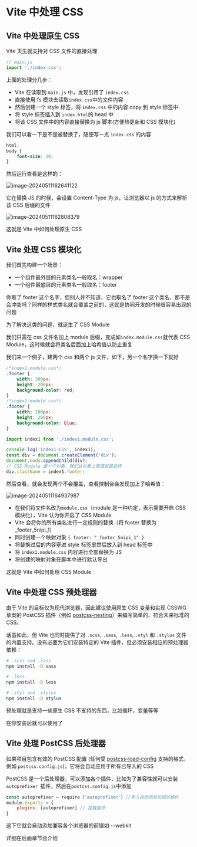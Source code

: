 # Vite 中处理 CSS

## Vite 中处理原生 CSS

Vite 天生就支持对 CSS 文件的直接处理

```js
// main.js
import './index.css';
```

上面的处理分几步：

- Vite 在读取到 `main.js` 中，发现引用了 `index.css`
- 直接使用 fs 模块去读取`index.css`中的文件内容
- 然后创建一个 style 标签，将 `index.css` 中的内容 copy 到 style 标签中
- 将 style 标签插入到 `index.html`的 head 中
- 将该 CSS 文件中的内容直接替换为 js 脚本(方便热更新和 CSS 模块化)

我们可以看一下是不是被替换了，随便写一点 `index.css` 的内容

```css
html,
body {
	font-size: 18;
}
```

然后运行查看是这样的：

![image-20240511162641122](https://chen-1320883525.cos.ap-chengdu.myqcloud.com/img/image-20240511162641122.png)

它在替换 JS 的时候，会设置 Content-Type 为 js，让浏览器以 js 的方式来解析该 CSS 后缀的文件

![image-20240511162808379](https://chen-1320883525.cos.ap-chengdu.myqcloud.com/img/image-20240511162808379.png)

这就是 Vite 中如何处理原生 CSS

## Vite 处理 CSS 模块化

我们首先构建一个场景：

- 一个组件最外层的元素类名一般取名：wrapper
- 一个组件最底层的元素类名一般取名：footer

你取了 footer 这个名字，但别人并不知道，它也取名了 footer 这个类名，那不是会冲突吗？同样的样式类名就会覆盖之前的，这就是协同开发的时候很容易出现的问题

为了解决这类的问题，就诞生了 CSS Module

我们只需在 css 文件名加上 module 后缀，变成如`index.module.css`就代表 CSS Module，这时候就会将类名后面加上哈希值以防止重复

我们来一个例子，建两个 css 和两个 js 文件，如下，另一个名字换一下就好

```css
/*index1.module.css*/
.footer {
	width: 200px;
	height: 200px;
	background-color: red;
}
/*index2.module.css*/
.footer {
	width: 200px;
	height: 200px;
	background-color: blue;
}
```

```js
import index1 from './index1.module.css';

console.log('index1-CSS', index1);
const div = document.createElement('div');
document.body.appendChild(div);
// CSS Module 是一个对象，我们从对象上取值就是这样
div.className = index1.footer;
```

然后查看，就会发现两个不会覆盖，查看控制台会发现加上了哈希值：

![image-20240511164937987](https://chen-1320883525.cos.ap-chengdu.myqcloud.com/img/image-20240511164937987.png)

- 在我们将文件名改为`module.css`（module 是一种约定，表示需要开启 CSS 模块化），Vite 认为你开启了 CSS Module
- Vite 会将你的所有类名进行一定规则的替换（将 footer 替换为 \_footer_5nipi_1）
- 同时创建一个映射对象 `{ footer: "_footer_5nipi_1" }`
- 将替换过后的内容塞进 style 标签里然后放入到 head 标签中
- 将 `index1.module.css` 内容进行全部替换为 JS
- 将创建的映射对象在脚本中进行默认导出

这就是 Vite 中如何处理 CSS Module

## Vite 中处理 CSS 预处理器

由于 Vite 的目标仅为现代浏览器，因此建议使用原生 CSS 变量和实现 CSSWG 草案的 PostCSS 插件（例如 [postcss-nesting](https://github.com/jonathantneal/postcss-nesting)）来编写简单的、符合未来标准的 CSS。

话虽如此，但 Vite 也同时提供了对 `.scss`, `.sass`, `.less`, `.styl` 和 `.stylus` 文件的内置支持。没有必要为它们安装特定的 Vite 插件，但必须安装相应的预处理器依赖：

```bash
# .scss and .sass
npm install -D sass

# .less
npm install -D less

# .styl and .stylus
npm install -D stylus
```

预处理就是支持一些原生 CSS 不支持的东西，比如循环，变量等等

在你安装后就可以使用了

## Vite 处理 PostCSS 后处理器

如果项目包含有效的 PostCSS 配置 (任何受 [postcss-load-config](https://github.com/postcss/postcss-load-config) 支持的格式，例如 `postcss.config.js`)，它将会自动应用于所有已导入的 CSS

PostCSS 是一个后处理器，可以添加各个插件，比如为了兼容性就可以安装`autoprefixer `插件，然后在`postcss.config.js`中添加

```js
const autoprefixer = require（'autoprefixer'）//导入自动添加前缀的插件
module.exports = {
    plugins: [autoprefixer] // 挂载插件
}
```

这下它就会自动添加兼容各个浏览器的前缀如 --webkit

详细在后面章节会介绍
